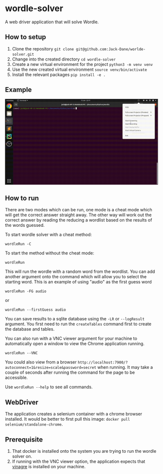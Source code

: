 # wordle-solver
A web driver application that will solve Wordle. 

## How to setup
1. Clone the repository `git clone git@github.com:Jack-Dane/worlde-solver.git`
2. Change into the created directory `cd wordle-solver`
3. Create a new virtual environment for the project `python3 -m venv venv`
4. Use the new created virtual environment `source venv/bin/activate`
5. Install the relevant packages `pip install -e .`

## Example
![Wordle](assets/wordle.gif)

## How to run
There are two modes which can be run, one mode is a cheat mode which will get the correct 
answer straight away. The other way will work out the correct answer by reading the reducing 
a wordlist based on the results of the words guessed. 

To start wordle solver with a cheat method:
```
wordleRun -C
```

To start the method without the cheat mode:
```
wordleRun
```

This will run the wordle with a random word from the wordlist. You can add another argument onto
the command which will allow you to select the starting word. This is an example of using "audio" 
as the first guess word
```
wordleRun -FG audio
```
or 
```
wordleRun --firstGuess audio
```

You can save results to a sqlite database using the `-LR` or `--logResult` argument. You first need
to run the `createTables` command first to create the database and tables. 

You can also run with a VNC viewer argument for your machine to automatically open a window to view the Chrome application running. 
```
wordleRun --VNC
```
You could also view from a browser `http://localhost:7900/?autoconnect=1&resize=scale&password=secret` when running. It may take a couple of seconds after running 
the command for the page to be accessible. 

Use `wordleRun --help` to see all commands.

## WebDriver
The application creates a selenium container with a chrome browser installed. It would be better to first pull this image: 
`docker pull selenium/standalone-chrome`.

## Prerequisite
1. That docker is installed onto the system you are trying to run the wordle solver on.
2. If running with the VNC viewer option, the application expects that [vinagre](https://linux.die.net/man/1/vinagre) is installed on your machine. 

